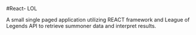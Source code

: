 #React- LOL

A small single paged application utilizing REACT framework and League of Legends API to retrieve summoner data and interpret results.